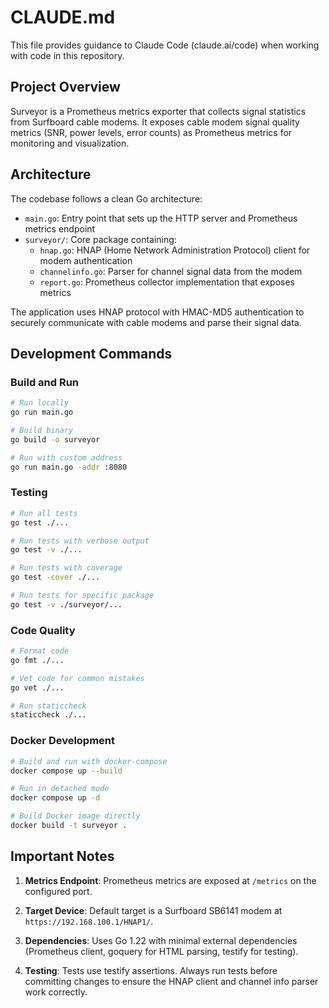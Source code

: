 # CLAUDE.md

This file provides guidance to Claude Code (claude.ai/code) when working with code in this repository.

## Project Overview

Surveyor is a Prometheus metrics exporter that collects signal statistics from Surfboard cable modems. It exposes cable modem signal quality metrics (SNR, power levels, error counts) as Prometheus metrics for monitoring and visualization.

## Architecture

The codebase follows a clean Go architecture:
- `main.go`: Entry point that sets up the HTTP server and Prometheus metrics endpoint
- `surveyor/`: Core package containing:
  - `hnap.go`: HNAP (Home Network Administration Protocol) client for modem authentication
  - `channelinfo.go`: Parser for channel signal data from the modem
  - `report.go`: Prometheus collector implementation that exposes metrics

The application uses HNAP protocol with HMAC-MD5 authentication to securely communicate with cable modems and parse their signal data.

## Development Commands

### Build and Run
```bash
# Run locally
go run main.go

# Build binary
go build -o surveyor

# Run with custom address
go run main.go -addr :8080
```

### Testing
```bash
# Run all tests
go test ./...

# Run tests with verbose output
go test -v ./...

# Run tests with coverage
go test -cover ./...

# Run tests for specific package
go test -v ./surveyor/...
```

### Code Quality
```bash
# Format code
go fmt ./...

# Vet code for common mistakes
go vet ./...

# Run staticcheck
staticcheck ./...
```

### Docker Development
```bash
# Build and run with docker-compose
docker compose up --build

# Run in detached mode
docker compose up -d

# Build Docker image directly
docker build -t surveyor .
```

## Important Notes

1. **Metrics Endpoint**: Prometheus metrics are exposed at `/metrics` on the configured port.

2. **Target Device**: Default target is a Surfboard SB6141 modem at `https://192.168.100.1/HNAP1/`.

3. **Dependencies**: Uses Go 1.22 with minimal external dependencies (Prometheus client, goquery for HTML parsing, testify for testing).

4. **Testing**: Tests use testify assertions. Always run tests before committing changes to ensure the HNAP client and channel info parser work correctly.